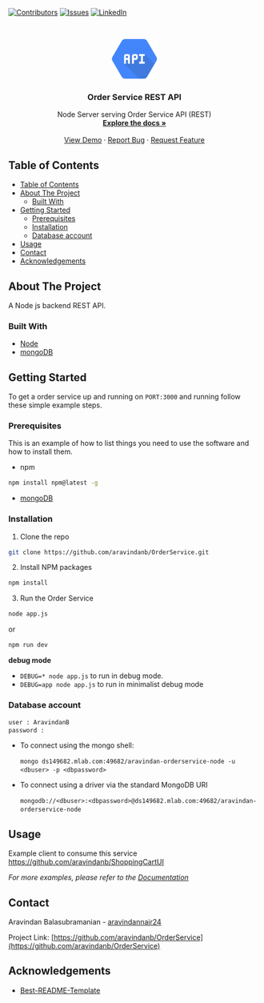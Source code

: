 
<!-- PROJECT SHIELDS -->
<!--
*** I'm using markdown "reference style" links for readability.
*** Reference links are enclosed in brackets [ ] instead of parentheses ( ).
*** See the bottom of this document for the declaration of the reference variables
*** for contributors-url, forks-url, etc. This is an optional, concise syntax you may use.
*** https://www.markdownguide.org/basic-syntax/#reference-style-links
-->
[![Contributors][contributors-shield]][contributors-url]
[![Issues][issues-shield]][issues-url]
[![LinkedIn][linkedin-shield]][linkedin-url]



<!-- PROJECT LOGO -->
<br />
<p align="center">
  <a href="https://github.com/aravindanb/OrderService">
    <img src="images/API.png" alt="Logo" width="90" height="80">
  </a>

  <h3 align="center">Order Service REST API </h3>

  <p align="center">
    Node Server serving Order Service API (REST)
    <br />
    <a href="https://github.com/aravindanb/OrderService"><strong>Explore the docs »</strong></a>
    <br />
    <br />
    <a href="https://github.com/aravindanb/OrderService">View Demo</a>
    ·
    <a href="https://github.com/aravindanb/OrderService/issues?q=is%3Aissue+is%3Aopen+sort%3Aupdated-desc">Report Bug</a>
    ·
    <a href="https://github.com/aravindanb/OrderService/issues?q=is%3Aissue+is%3Aopen+sort%3Aupdated-desc">Request Feature</a>
  </p>
</p>



<!-- TABLE OF CONTENTS -->
## Table of Contents

- [Table of Contents](#table-of-contents)
- [About The Project](#about-the-project)
  - [Built With](#built-with)
- [Getting Started](#getting-started)
  - [Prerequisites](#prerequisites)
  - [Installation](#installation)
  - [Database account](#database-account)
- [Usage](#usage)
- [Contact](#contact)
- [Acknowledgements](#acknowledgements)



<!-- ABOUT THE PROJECT -->
## About The Project

<!-- [![Product Name Screen Shot][product-screenshot]](https://example.com) -->

A Node js backend REST API.

### Built With

* [Node](https://nodejs.org/en/)
* [mongoDB](https://docs.mongodb.com/guides/server/install/)



<!-- GETTING STARTED -->
## Getting Started

To get a order service up and running on `PORT:3000` and running follow these simple example steps.

### Prerequisites

This is an example of how to list things you need to use the software and how to install them.
* npm
```sh
npm install npm@latest -g
```
* [mongoDB](https://docs.mongodb.com/guides/server/install/)


### Installation

1. Clone the repo
```sh
git clone https://github.com/aravindanb/OrderService.git
```
2. Install NPM packages
```sh
npm install
```
3. Run the Order Service
  
```sh
node app.js
```
or

```sh
npm run dev
```

**debug mode**
- `DEBUG=* node app.js` to run in debug mode.
- `DEBUG=app node app.js` to run in minimalist debug mode


### Database account

```
user : AravindanB
password : 
```
- To connect using the mongo shell:

  ` mongo ds149682.mlab.com:49682/aravindan-orderservice-node -u <dbuser> -p <dbpassword> `

- To connect using a driver via the standard MongoDB URI 

  `mongodb://<dbuser>:<dbpassword>@ds149682.mlab.com:49682/aravindan-orderservice-node`


<!-- USAGE EXAMPLES -->
## Usage

Example client to consume this service https://github.com/aravindanb/ShoppingCartUI 

_For more examples, please refer to the [Documentation](https://github.com/aravindanb/OrderService/wiki)_



<!-- CONTACT -->
## Contact

Aravindan Balasubramanian - [aravindannair24](https://www.linkedin.com/in/aravindan24/)

Project Link: [https://github.com/aravindanb/OrderService](https://github.com/aravindanb/OrderService)



<!-- ACKNOWLEDGEMENTS -->
## Acknowledgements

* [Best-README-Template](https://github.com/othneildrew/Best-README-Template/blob/master/README.md)


<!-- MARKDOWN LINKS & IMAGES -->
<!-- https://www.markdownguide.org/basic-syntax/#reference-style-links -->
[contributors-shield]: https://img.shields.io/github/contributors/aravindanb/OrderService.svg?style=flat-square
[contributors-url]: https://github.com/aravindanb/OrderService/graphs/contributors
[issues-shield]: https://img.shields.io/github/issues/aravindanb/OrderService.svg?style=flat-square
[issues-url]: https://github.com/aravindanb/OrderService/issues
[linkedin-shield]: https://img.shields.io/badge/-LinkedIn-black.svg?style=flat-square&logo=linkedin&colorB=555
[linkedin-url]: https://www.linkedin.com/in/aravindan24/
[product-screenshot]: images/API.png



